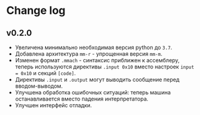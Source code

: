 # Change log

## v0.2.0

* Увеличена минимально необходимая версия python до `3.7`.
* Добавлена архитектура `mm-r` - упрощенная версия `mm-m`.
* Изменен формат `.mmach` - синтаксис приближен к ассемблеру, теперь используются
  директивы `.input 0x10` вместо настроек `input = 0x10` и секций `[code]`.
* Директивы `.input` и `.output` могут выводить сообщение перед вводом-выводом.
* Улучшена обработка ошибочных ситуаций: теперь машина останавливается вместо
  падения интерпретатора.
* Улучшен интерфейс отладки.
